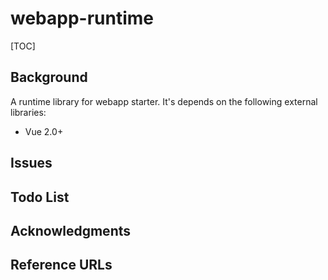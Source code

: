 # webapp-runtime

[TOC]

## Background
A runtime library for webapp starter. It's depends on the following external libraries:

- Vue 2.0+

## Issues

## Todo List

## Acknowledgments

## Reference URLs
